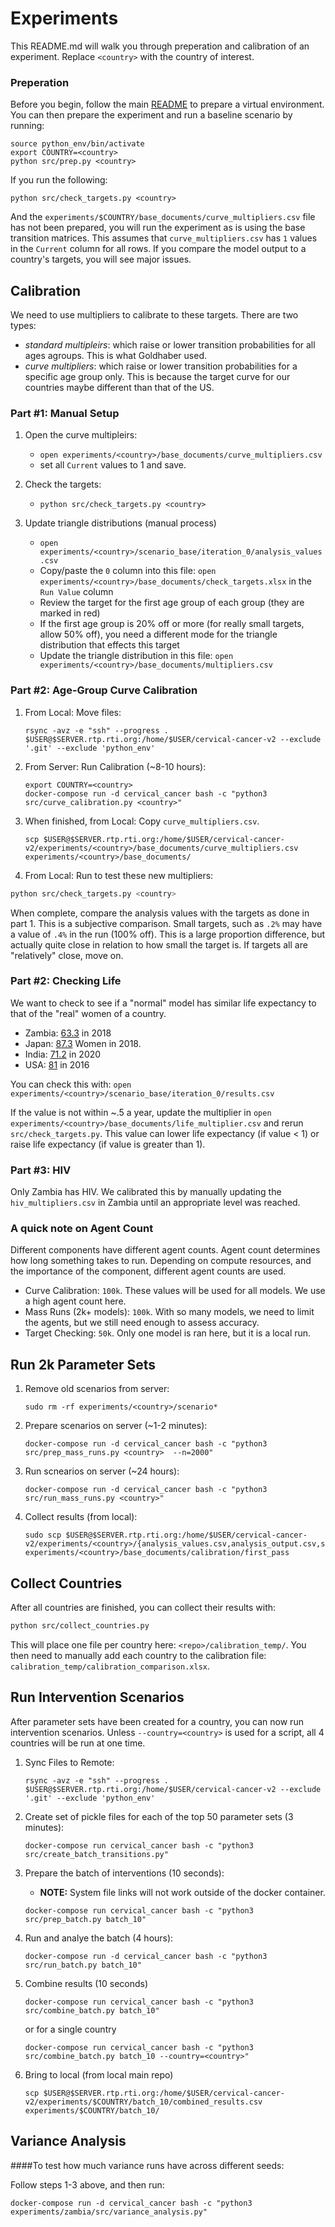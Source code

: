 # Experiments

This README.md will walk you through preperation and calibration of an experiment. Replace `<country>` with the country of interest. 

### Preperation

Before you begin, follow the main [README](../../README.md) to prepare a virtual environment. You can then prepare the experiment and run a baseline scenario by running: 

```
source python_env/bin/activate
export COUNTRY=<country>
python src/prep.py <country>
```

If you run the following:

```
python src/check_targets.py <country>
```

And the `experiments/$COUNTRY/base_documents/curve_multipliers.csv` file has not been prepared, you will run the experiment as is using the base transition matrices. This assumes that `curve_multipliers.csv` has `1` values in the `Current` column for all rows. If you compare the model output to a country's targets, you will see major issues. 

## Calibration

We need to use multipliers to calibrate to these targets. There are two types:

- *standard multipleirs*: which raise or lower transition probabilities for all ages agroups. This is what Goldhaber used.
- *curve multipliers*: which raise or lower transition probabilities for a specific age group only. This is because the target curve for our countries maybe different than that of the US.


### Part #1: Manual Setup

1. Open the curve multipleirs:

	- ```open experiments/<country>/base_documents/curve_multipliers.csv```
	- set all `Current` values to 1 and save.

2. Check the targets: 

	- ```python src/check_targets.py <country>```
	
3. Update triangle distributions (manual process)

	- `open experiments/<country>/scenario_base/iteration_0/analysis_values.csv`
	- Copy/paste the `0` column into this file: `open experiments/<country>/base_documents/check_targets.xlsx` in the `Run Value` column
	- Review the target for the first age group of each group (they are marked in red)
	- If the first age group is 20% off or more (for really small targets, allow 50% off), you need a different mode for the triangle distribution that effects this target
	- Update the triangle distribution in this file: `open experiments/<country>/base_documents/multipliers.csv`


### Part #2: Age-Group Curve Calibration

1. From Local: Move files:

	```
	rsync -avz -e "ssh" --progress . $USER@$SERVER.rtp.rti.org:/home/$USER/cervical-cancer-v2 --exclude '.git' --exclude 'python_env'
	```

2. From Server: Run Calibration (~8-10 hours):

	```
	export COUNTRY=<country>
	docker-compose run -d cervical_cancer bash -c "python3 src/curve_calibration.py <country>"
	```

3. When finished, from Local: Copy `curve_multipliers.csv`. 

	```
	scp $USER@$SERVER.rtp.rti.org:/home/$USER/cervical-cancer-v2/experiments/<country>/base_documents/curve_multipliers.csv experiments/<country>/base_documents/
	```

4. From Local: Run to test these new multipliers:

```bash
python src/check_targets.py <country>
```

When complete, compare the analysis values with the targets as done in part 1. This is a subjective comparison. Small targets, such as `.2%` may have a value of `.4%` in the run (100% off). This is a large proportion difference, but actually quite close in relation to how small the target is. If targets all are "relatively" close, move on.

### Part #2: Checking Life

We want to check to see if a "normal" model has similar life expectancy to that of the "real" women of a country.

- Zambia: [63.3](https://www.macrotrends.net/countries/ZMB/zambia/life-expectancy) in 2018
- Japan: [87.3](https://www.nippon.com/en/features/h00250/life-expectancy-for-japanese-men-and-women-at-new-record-high.html) Women in 2018. 
- India: [71.2](https://knoema.com/atlas/India/topics/Demographics/Age/Female-life-expectancy-at-birth) in 2020
- USA: [81](https://www.ssa.gov/oact/STATS/table4c6.html) in 2016

You can check this with: `open experiments/<country>/scenario_base/iteration_0/results.csv`

If the value is not within ~.5 a year, update the multiplier in `open experiments/<country>/base_documents/life_multiplier.csv` and rerun `src/check_targets.py`. This value can lower life expectancy (if value < 1) or raise life expectancy (if value is greater than 1). 

### Part #3: HIV

Only Zambia has HIV. We calibrated this by manually updating the `hiv_multipliers.csv` in Zambia until an appropriate level was reached.


### A quick note on Agent Count

Different components have different agent counts. Agent count determines how long something takes to run. Depending on compute resources, and the importance of the component, different agent counts are used.

- Curve Calibration: `100k`. These values will be used for all models. We use a high agent count here.
- Mass Runs (2k+ models): `100k`. With so many models, we need to limit the agents, but we still need enough to assess accuracy.
- Target Checking: `50k`. Only one model is ran here, but it is a local run.


## Run 2k Parameter Sets

1. Remove old scenarios from server:

	```
	sudo rm -rf experiments/<country>/scenario*
	```

2. Prepare scenarios on server (~1-2 minutes):

	```
	docker-compose run -d cervical_cancer bash -c "python3 src/prep_mass_runs.py <country>  --n=2000"
	```

3. Run scnearios on server (~24 hours):

	```
	docker-compose run -d cervical_cancer bash -c "python3 src/run_mass_runs.py <country>"
	```

4. Collect results (from local):

	```
	sudo scp $USER@$SERVER.rtp.rti.org:/home/$USER/cervical-cancer-v2/experiments/<country>/{analysis_values.csv,analysis_output.csv,selected_multipliers.csv} experiments/<country>/base_documents/calibration/first_pass
	```

## Collect Countries

After all countries are finished, you can collect their results with:

```bash
python src/collect_countries.py
```

This will place one file per country here: `<repo>/calibration_temp/`. You then need to manually add each country to the calibration file: `calibration_temp/calibration_comparison.xlsx`.



## Run Intervention Scenarios

After parameter sets have been created for a country, you can now run intervention scenarios. Unless `--country=<country>` is used for a script, all 4 countries will be run at one time.

1. Sync Files to Remote:

	```
	rsync -avz -e "ssh" --progress . $USER@$SERVER.rtp.rti.org:/home/$USER/cervical-cancer-v2 --exclude '.git' --exclude 'python_env'
	```

2. Create set of pickle files for each of the top 50 parameter sets (3 minutes): 

	```
	docker-compose run cervical_cancer bash -c "python3 src/create_batch_transitions.py"
	```

3. Prepare the batch of interventions (10 seconds):

	- **NOTE:** System file links will not work outside of the docker container.

	```
	docker-compose run cervical_cancer bash -c "python3 src/prep_batch.py batch_10"
	```

4. Run and analye the batch (4 hours): 

	```
	docker-compose run -d cervical_cancer bash -c "python3 src/run_batch.py batch_10"
	```

5. Combine results (10 seconds)

	```
	docker-compose run cervical_cancer bash -c "python3 src/combine_batch.py batch_10"
	```

	or for a single country 

	```
	docker-compose run cervical_cancer bash -c "python3 src/combine_batch.py batch_10 --country=<country>"
	```
	
6. Bring to local (from local main repo)
	
	```
	scp $USER@$SERVER.rtp.rti.org:/home/$USER/cervical-cancer-v2/experiments/$COUNTRY/batch_10/combined_results.csv experiments/$COUNTRY/batch_10/
	```



## Variance Analysis

####To test how much variance runs have across different seeds:

Follow steps 1-3 above, and then run:

```
docker-compose run -d cervical_cancer bash -c "python3 experiments/zambia/src/variance_analysis.py"
```